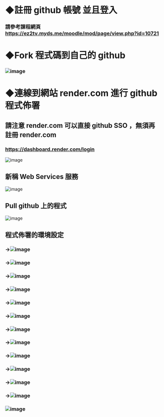# ◆註冊 github 帳號 並且登入
### 請參考課程網頁 https://ez2tv.myds.me/moodle/mod/page/view.php?id=10721


# ◆Fork 程式碼到自己的 github
### ![image](https://github.com/user-attachments/assets/c45fff32-6694-491a-b68b-67d50a4aa5fa)


# ◆連線到網站 render.com 進行 github 程式佈署
## 請注意 render.com 可以直接 github SSO ，無須再註冊 render.com 
### https://dashboard.render.com/login
![image](https://github.com/user-attachments/assets/5f02a60e-e885-4b69-90c7-5597fdfc9c87)

## 新稱 Web Services 服務
![image](https://github.com/user-attachments/assets/93784ff1-2202-426c-8b70-173f93fb6d29)

## Pull github 上的程式
![image](https://github.com/user-attachments/assets/c780d5fa-100a-42fd-873c-b67a27485756)

## 程式佈署的環境設定
### →![image](https://github.com/user-attachments/assets/39c99481-f83e-40bc-9a57-a2bf202478c9)
### →![image](https://github.com/user-attachments/assets/1485f125-789a-4cbc-9868-ef949c46872d)
### →![image](https://github.com/user-attachments/assets/e5fe5701-33d6-402d-ab6b-7524335a0963)
### →![image](https://github.com/user-attachments/assets/ec84571a-304c-4675-a032-5913bceebb65)
### →![image](https://github.com/user-attachments/assets/0d6ca216-d451-4193-a57b-5a8f4b8742c8)
### →![image](https://github.com/user-attachments/assets/50f9fb4e-2bf6-4e81-b330-5dc481ef76d3)
### →![image](https://github.com/user-attachments/assets/b2b5e651-7fe2-4863-a2b9-022dafeb8f6b)
### →![image](https://github.com/user-attachments/assets/26c37bb1-6ceb-4677-ac07-7e2dc7b2443a)
### →![image](https://github.com/user-attachments/assets/7e682954-384e-4b47-bd9d-9c5b3439f790)
### →![image](https://github.com/user-attachments/assets/6ed08246-91f5-4d20-ac7d-a032e259ed9c)
### →![image](https://github.com/user-attachments/assets/04340453-0018-445c-a6cc-693a7893efc1)
### →![image](https://github.com/user-attachments/assets/1b790ebe-c8a8-491c-bbad-e8318a12293a)
### ![image](https://github.com/user-attachments/assets/4cee3554-5623-49ab-97fb-930683fd4e1e)















  
